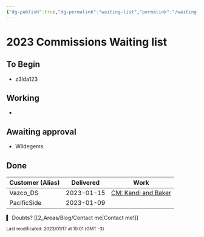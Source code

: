 ```yaml
---
{"dg-publish":true,"dg-permalink":"waiting-list","permalink":"/waiting-list/"}
---
```



<!-- NÃO ESQUEÇA DE TROCAR A DATA DE MODIFICAÇÃO! -->

# 2023 Commissions Waiting list

## To Begin
- z3lda123 

## Working
- 

## Awaiting approval
- Wildegems

## Done

| Customer (Alias) | Delivered | Work |
| --- | --- | --- |
| Vazco_DS | 2023-01-15 |  [CM: Kandi and Baker](https://www.furaffinity.net/view/50628977) |
| PacificSide | 2023-01-09 | |

▍ Doubts? [[2_Areas/Blog/Contact me|Contact me!]]

<sub>Last modificated: 2023/01/17 at 10:01 (GMT -3)</sub>